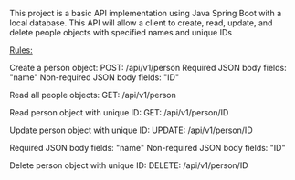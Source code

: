 This project is a basic API implementation using Java Spring Boot with a local database. This API will allow a client to create, read, update, and delete people objects with specified names and unique IDs

<u>Rules:</u>

Create a person object:
POST: /api/v1/person
Required JSON body fields: "name"
Non-required JSON body fields: "ID"

Read all people objects:
GET: /api/v1/person

Read person object with unique ID:
GET: /api/v1/person/ID

Update person object with unique ID:
UPDATE: /api/v1/person/ID

Required JSON body fields: "name"
Non-required JSON body fields: "ID"

Delete person object with unique ID:
DELETE: /api/v1/person/ID




